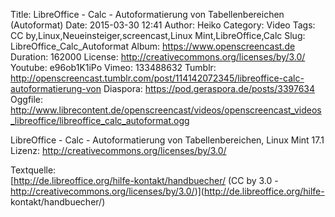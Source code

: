Title: LibreOffice - Calc - Autoformatierung von Tabellenbereichen (Autoformat)
Date: 2015-03-30 12:41
Author: Heiko
Category: Video
Tags: CC by,Linux,Neueinsteiger,screencast,Linux Mint,LibreOffice,Calc
Slug: LibreOffice_Calc_Autoformat
Album: https://www.openscreencast.de
Duration: 162000
License: http://creativecommons.org/licenses/by/3.0/
Youtube: e96ob1K1iPo
Vimeo: 133488632
Tumblr: http://openscreencast.tumblr.com/post/114142072345/libreoffice-calc-autoformatierung-von
Diaspora: https://pod.geraspora.de/posts/3397634
Oggfile: http://www.librecontent.de/openscreencast/videos/openscreencast_videos_libreoffice/libreoffice_calc_autoformat.ogg

LibreOffice - Calc - Autoformatierung von Tabellenbereichen, Linux Mint 17.1  
Lizenz: <http://creativecommons.org/licenses/by/3.0/>  
  
Textquelle:  
[http://de.libreoffice.org/hilfe-kontakt/handbuecher/ (CC by 3.0 -
http://creativecommons.org/licenses/by/3.0/)](http://de.libreoffice.org/hilfe-
kontakt/handbuecher/)

